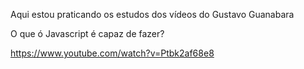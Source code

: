 Aqui estou praticando os estudos dos vídeos do Gustavo Guanabara

O que ó Javascript é capaz de fazer?

https://www.youtube.com/watch?v=Ptbk2af68e8

